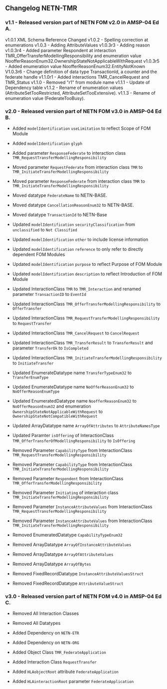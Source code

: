 ## Changelog NETN-TMR

### v1.1 - Released version part of NETN FOM v2.0 in AMSP-04 Ed A.

v1.0.1 XML Schema Reference Changed 
v1.0.2 - Spelling correction at enumerations 
v1.0.3 - Adding AttributeValues 
v1.0.3r3 - Adding reason 
v1.0.3r4 - Added parameter Respondent at interaction TMR_OfferTransferModellingResponsibility and enumeration value NoofferReasonEnum32.OwnershipStateNotApplicableWithRequest 
v1.0.3r5 - Added enumeration value NoofferReasonEnum32.EntityNotKnown 
V1.0.3r6 - Change definition of data type TransactionId, a counter and the federate handle 
v1.1.0r1 - Added interactions TMR_CancelRequest and TMR_Status 
v1.1.0 - Removed "r1" from module name 
v1.1.1 - Update of Dependency table 
v1.1.2 - Rename of enumeration values (AttributeSetTooRestricted, AttributeSetTooExtensive). 
v1.1.3 - Rename of enumeration value (FederateTooBusy).


### v2.0 - Released version part of NETN FOM v3.0 in AMSP-04 Ed B.

* Added `modelIdentification` `useLimitation` to reflect Scope of FOM Module 
* Added `modelIdentification` `glyph` 
* Added parameter `ResponseFederate` to interaction class `TMR_RequestTransferModellingResponsibility` 
 
* Moved parameter `RequestFederate` from interaction class `TMR` to `TMR_InitiateTransferModellingResponsibility` 
* Moved parameter `ResponseFederate` from interaction class `TMR` to `TMR_InitiateTransferModellingResponsibility` 
* Moved datatype `FederateName` to NETN-BASE. 
* Moved datatype `CancellationReasonEnum32` to NETN-BASE. 
* Moved datatype `TransactionId` to NETN-Base 
 
* Updated `modelIdentification` `securityClassification` from `unclassified` to `Not Classified` 
* Updated `modelIdentification` `other` to include license information 
* Updated `modelIdentification` `reference` to only refer to directly dependent FOM Modules 
* Updated `modelIdentification` `purpose` to reflect Purpose of FOM Module 
* Updated `modelIdentification` `description` to reflect Introduction of FOM Module 
* Updated InteractionClass `TMR` to `TMR_Interaction` and renamed parameter `TransactionID` to `EventId` 
* Updated InteractionClass `TMR_OfferTransferModellingResponsibility` to `OfferTransfer` 
* Updated InteractionClass `TMR_RequestTransferModellingResponsibility` to `RequestTransfer` 
* Updated InteractionClass `TMR_CancelRequest` to `CancelRequest` 
* Updated InteractionClass `TMR_TransferResult` to `TransferResult` and parameter `TransferOk` to `IsCompleted` 
* Updated InteractionClass `TMR_InitiateTransferModellingResponsibility` to `InitiateTransfer` 
* Updated EnumerateDatatype name `TransferTypeEnum32` to `TransferEnumType` 
* Updated EnumerateDatatype name `NoOfferReasonEnum32` to `NoOfferReasonEnumType` 
* Updated EnumeratedDatatype name `NoofferReasonEnum32` to `NoOfferReasonEnum32` and enumeration `OwnershipStateNotApplicableWithRequest` to `OwnershipStateNotCompatibleWithRequest` 
* Updated ArrayDatatype name `ArrayOfAttributes` to `AttributeNamesType` 
* Updated Paramter `isOffering` of InteractionClass `TMR_OfferTransferOfModellingResponsibility` to `IsOffering` 
 
* Removed Parameter `CapabilityType` from InteractionClass `TMR_RequestTransferModellingResponsibility` 
* Removed Parameter `CapabilityType` from InteractionClass `TMR_InitiateTransferModellingResponsibility` 
* Removed Parameter `Respondent` from InteractionClass `TMR_OfferTransferModellingResponsibility` 
* Removed Parameter `Initiating` of interaction class `TMR_InitiateTransferModellingResponsibility` 
* Removed Parameter `InstanceAttributeValues` from InteractionClass `TMR_RequestTransferModellingResponsibility` 
* Removed Parameter `InstanceAttributeValues` from InteractionClass `TMR_InitiateTransferModellingResponsibility` 
* Removed EnumeratedDatatype `CapabilityTypeEnum32` 
* Removed ArrayDatatype `ArrayOfInstanceAttributeValues` 
* Removed ArrayDatatype `ArrayOfAttributeValues` 
* Removed ArrayDatatype `ArrayOfBytes` 
* Removed FixedRecordDatatype `InstanceAttributeValuesStruct` 
* Removed FixedRecordDatatype `AttributeValueStruct`


### v3.0 - Released version part of NETN FOM v4.0 in AMSP-04 Ed C.

* Removed All Interaction Classes 
* Removed All Datatypes 
 
* Added Dependency on `NETN-ETR` 
* Added Dependency on `NETN-ORG` 
 
* Added Object Class `TMR_FederateApplication` 
* Added Interaction Class `RequestTransfer` 
 
* Added `HLAobjectRoot` attribute `FederateApplication` 
* Added `HLAinteractionRoot` parameter `FederateApplication`

